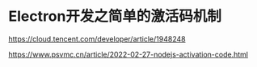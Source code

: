 # Electron开发之简单的激活码机制

<https://cloud.tencent.com/developer/article/1948248>

<https://www.psvmc.cn/article/2022-02-27-nodejs-activation-code.html>

